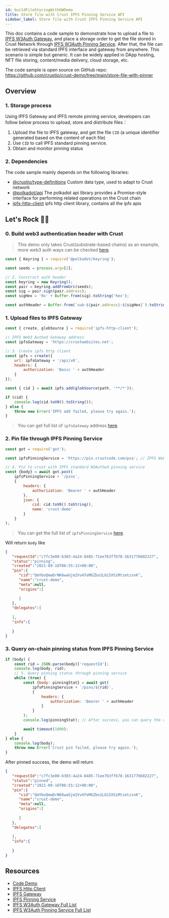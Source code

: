 ```yaml
---
id: buildFileStoringWithGWDemo
title: Store file with Crust IPFS Pinning Service API
sidebar_label: Store file with Crust IPFS Pinning Service API
---
```


This doc contains a code sample to demonstrate how to upload a file to [IPFS W3Auth Gateway](build-ipfs-web3-auth-gateway.md), and place a storage order to get the file stored in Crust Network through [IPFS W3Auth Pinning Service](build-ipfs-w3auth-pinning-service.md). After that, the file can be retrieved via standard IPFS interface and gateway from anywhere. This scenario is simple but generic. It can be widely applied in DApp  hosting, NFT file storing, content/media delivery, cloud storage, etc.

The code sample is open source on GitHub repo: https://github.com/crustio/crust-demo/tree/main/store-file-with-pinner

## Overview

### 1. Storage process

Using IPFS Gateway and IPFS remote pinning service, developers can follow below process to upload, store and distribute files：

1. Upload the file to IPFS gateway, and get the file `CID` (a unique identifier generated based on the content of each file)
2. Use `CID` to call IPFS standard pinning service.
3. Obtain and monitor pinning status

### 2. Dependencies

The code sample mainly depends on the following libraries:

- [@crustio/type-definitions](https://github.com/crustio/crust.js) Custom data type, used to adapt to Crust network
- [@polkadot/api](https://github.com/polkadot-js/api) The polkadot api library provides a Promise-style interface for performing related operations on the Crust chain
- [ipfs-http-client](https://github.com/ipfs/js-ipfs/tree/master/packages/ipfs-http-client) ipfs http client library, contains all the ipfs apis

## Let's Rock 🤟🏻

### 0. Build web3 authentication header with Crust

> This demo only takes Crust(substrate-based chains) as an example, more web3 auth ways can be checked [here](https://wiki.crust.network/docs/en/buildIPFSWeb3AuthGW#usage).

```javascript
const { Keyring } = require('@polkadot/keyring');

const seeds = process.argv[2];

// 2. Construct auth header
const keyring = new Keyring();
const pair = keyring.addFromUri(seeds);
const sig = pair.sign(pair.address);
const sigHex = '0x' + Buffer.from(sig).toString('hex');

const authHeader = Buffer.from(`sub-${pair.address}:${sigHex}`).toString('base64');
```

### 1. Upload files to IPFS Gateway

```javascript
const { create, globSource } = require('ipfs-http-client');

// IPFS Web3 Authed Gateway address
const ipfsGateway = 'https://crustwebsites.net';

// 3. Create ipfs http client
const ipfs = create({
    url: ipfsGateway + '/api/v0',
    headers: {
        authorization: 'Basic ' + authHeader
    }
});

const { cid } = await ipfs.add(globSource(path, '**/*'));

if (cid) {
    console.log(cid.toV0().toString());
} else {
    throw new Error('IPFS add failed, please try again.');
}
```

> You can get full list of `ipfsGateway` address [here](https://github.com/crustio/crust-apps/blob/master/packages/apps-config/src/ipfs-gateway-endpoints/index.ts).

### 2. Pin file through IPFS Pinning Service

```javascript
const got = require('got');

const ipfsPinningService = 'https://pin.crustcode.com/psa'; // IPFS Web3 Authed Pinning Service address

// 4. Pin to crust with IPFS standard W3Authed pinning service
const {body} = await got.post(
    ipfsPinningService + '/pins',
    {
        headers: {
            authorization: 'Bearer ' + authHeader
        },
        json: {
            cid: cid.toV0().toString(),
            name: 'crust-demo'
        }
    }
);
```

> You can get the full list of `ipfsPinningService` [here](https://github.com/crustio/crust-apps/blob/master/packages/apps-config/src/ipfs-pinner/index.ts).

Will return `body` like

```json
{
   "requestId":"c7fc3e00-b303-4a24-8485-71ee7b3ffb78-1631776602227",
   "status":"pinning",
   "created":"2021-09-16T06:55:12+00:00",
   "pin":{
      "cid":"QmYboQmwDrNK6waGjm2VvH7eMGZbo1LUi5X5iMtzetzsnK",
      "name":"crust-demo",
      "meta":null,
      "origins":[
         
      ]
   },
   "delegates":[
      
   ],
   "info":{
      
   }
}
```

### 3. Query on-chain pinning status from IPFS Pinning Service

```javascript
if (body) {
    const rid = JSON.parse(body)['requestId'];
    console.log(body, rid);
    // 5. Query pinning status through pinning service
    while (true) {
        const {body: pinningStat} = await got(
            ipfsPinningService + `/pins/${rid}`,
            {
                headers: {
                    authorization: 'Bearer ' + authHeader
                }
            }
        );
        console.log(pinningStat); // After success, you can query the cid on Crust

        await timeout(1000);
    }
} else {
    console.log(body);
    throw new Error('Crust pin failed, please try again.');
}
```

After pinned success, the demo will return

```json
{
   "requestId":"c7fc3e00-b303-4a24-8485-71ee7b3ffb78-1631776602227",
   "status":"pinned",
   "created":"2021-09-16T06:55:12+00:00",
   "pin":{
      "cid":"QmYboQmwDrNK6waGjm2VvH7eMGZbo1LUi5X5iMtzetzsnK",
      "name":"crust-demo",
      "meta":null,
      "origins":[
         
      ]
   },
   "delegates":[
      
   ],
   "info":{
      
   }
}
```

## Resources

- [Code Demo](https://github.com/crustio/crust-demo)
- [IPFS Http Client](https://github.com/crustio/crust-demo/tree/main/store-file-with-pinner)
- [IPFS Gateway](https://docs.ipfs.io/concepts/ipfs-gateway/)
- [IPFS Pinning Service](https://docs.ipfs.io/how-to/work-with-pinning-services/)
- [IPFS W3Auth Gateway Full List](https://github.com/crustio/crust-apps/blob/master/packages/apps-config/src/ipfs-gateway-endpoints/index.ts)
- [IPFS W3Auth Pinning Service Full List](https://github.com/crustio/crust-apps/blob/master/packages/apps-config/src/ipfs-pinner/index.ts)
